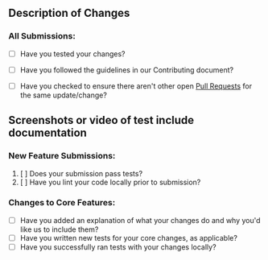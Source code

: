 ## Description of Changes
<!--- Describe your changes in detail -->




### All Submissions:
* [ ] Have you tested your changes?
* [ ] Have you followed the guidelines in our Contributing document?
* [ ] Have you checked to ensure there aren't other open [Pull Requests](../../../pulls) for the same update/change?


## Screenshots or video of test  include documentation 



### New Feature Submissions:

1. [ ] Does your submission pass tests?
2. [ ] Have you lint your code locally prior to submission?

### Changes to Core Features:

* [ ] Have you added an explanation of what your changes do and why you'd like us to include them?
* [ ] Have you written new tests for your core changes, as applicable?
* [ ] Have you successfully ran tests with your changes locally?